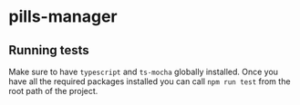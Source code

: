 # pills-manager

## Running tests

Make sure to have `typescript` and `ts-mocha` globally installed. Once you have all the required packages installed you can call `npm run test` from the root path of the project.
